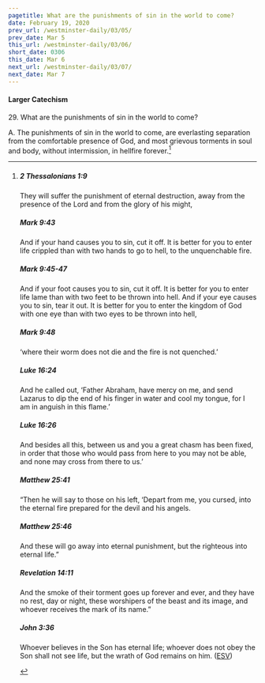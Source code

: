 ```yaml
---
pagetitle: What are the punishments of sin in the world to come?
date: February 19, 2020
prev_url: /westminster-daily/03/05/
prev_date: Mar 5
this_url: /westminster-daily/03/06/
short_date: 0306
this_date: Mar 6
next_url: /westminster-daily/03/07/
next_date: Mar 7
---
```


#### Larger Catechism

29\. What are the punishments of sin in the world to come?

A. The punishments of sin in the world to come, are everlasting separation from the comfortable presence of God, and most grievous torments in soul and body, without intermission, in hellfire forever.[^fnref:wlc1]


[^fnref:wlc1]: <div class="esv"><h5>2 Thessalonians 1:9</h5> <div class="esv-text"><p id="p53001009.01-1">They will suffer the punishment of eternal destruction, away from the presence of the Lord and from the glory of his might,</p> </div><h5>Mark 9:43</h5> <div class="esv-text"><p id="p41009043.01-2"><span class="woc">And if your hand causes you to sin, cut it off. It is better for you to enter life crippled than with two hands to go to hell, to the unquenchable fire.</span></p> </div><h5>Mark 9:45-47</h5> <div class="esv-text"><p id="p41009045.01-3"><span class="woc">And if your foot causes you to sin, cut it off. It is better for you to enter life lame than with two feet to be thrown into hell.</span> <span class="woc">And if your eye causes you to sin, tear it out. It is better for you to enter the kingdom of God with one eye than with two eyes to be thrown into hell,</span></p> </div><h5>Mark 9:48</h5> <div class="esv-text"><p id="p41009048.01-4"><span class="woc">&#8216;where their worm does not die and the fire is not quenched.&#8217;</span></p> </div><h5>Luke 16:24</h5> <div class="esv-text"><p id="p42016024.01-5"><span class="woc">And he called out, &#8216;Father Abraham, have mercy on me, and send Lazarus to dip the end of his finger in water and cool my tongue, for I am in anguish in this flame.&#8217;</span></p> </div><h5>Luke 16:26</h5> <div class="esv-text"><p id="p42016026.01-6"><span class="woc">And besides all this, between us and you a great chasm has been fixed, in order that those who would pass from here to you may not be able, and none may cross from there to us.&#8217;</span></p> </div><h5>Matthew 25:41</h5> <div class="esv-text"><p id="p40025041.01-7"><span class="woc">&#8220;Then he will say to those on his left, &#8216;Depart from me, you cursed, into the eternal fire prepared for the devil and his angels.</span></p> </div><h5>Matthew 25:46</h5> <div class="esv-text"><p id="p40025046.01-8"><span class="woc">And these will go away into eternal punishment, but the righteous into eternal life.&#8221;</span></p> </div><h5>Revelation 14:11</h5> <div class="esv-text"><p id="p66014011.01-9">And the smoke of their torment goes up forever and ever, and they have no rest, day or night, these worshipers of the beast and its image, and whoever receives the mark of its name.&#8221;</p> </div><h5>John 3:36</h5> <div class="esv-text"><p id="p43003036.01-10">Whoever believes in the Son has eternal life; whoever does not obey the Son shall not see life, but the wrath of God remains on him.  (<a href="http://www.esv.org" class="copyright">ESV</a>)</p> </div> </div>


